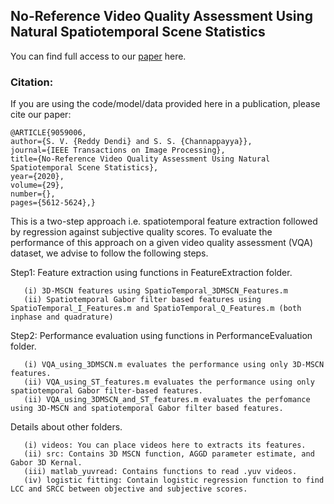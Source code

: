 ## No-Reference Video Quality Assessment Using Natural Spatiotemporal Scene Statistics
You can find full access to our [paper](https://ieeexplore.ieee.org/abstract/document/9059006/) here.

### Citation: 
If you are using the code/model/data provided here in a publication, please cite our paper:
    
    @ARTICLE{9059006,
    author={S. V. {Reddy Dendi} and S. S. {Channappayya}},
    journal={IEEE Transactions on Image Processing},
    title={No-Reference Video Quality Assessment Using Natural Spatiotemporal Scene Statistics},
    year={2020},
    volume={29},
    number={},
    pages={5612-5624},}

This is a two-step approach i.e. spatiotemporal feature extraction followed by regression against subjective quality scores. To evaluate the performance of this approach on a given video quality assessment (VQA) dataset, we advise to follow the following steps.

Step1: Feature extraction using functions in FeatureExtraction folder. 

       (i) 3D-MSCN features using SpatioTemporal_3DMSCN_Features.m
       (ii) Spatiotemporal Gabor filter based features using SpatioTemporal_I_Features.m and SpatioTemporal_Q_Features.m (both inphase and quadrature)
       
Step2: Performance evaluation using functions in PerformanceEvaluation folder.

       (i) VQA_using_3DMSCN.m evaluates the performance using only 3D-MSCN features.
       (ii) VQA_using_ST_features.m evaluates the performance using only spatiotemporal Gabor filter-based features.
       (ii) VQA_using_3DMSCN_and_ST_features.m evaluates the perfomance using 3D-MSCN and spatiotemporal Gabor filter based features.

Details about other folders.

       (i) videos: You can place videos here to extracts its features.
       (ii) src: Contains 3D MSCN function, AGGD parameter estimate, and Gabor 3D Kernal.
       (iii) matlab_yuvread: Contains functions to read .yuv videos.
       (iv) logistic fitting: Contain logistic regression function to find LCC and SRCC between objective and subjective scores.
